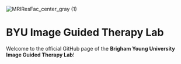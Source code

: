 ![MRIResFac_center_gray (1)](https://github.com/user-attachments/assets/2bc275f6-90d3-4b1b-9231-3be077191b41)
# BYU Image Guided Therapy Lab

Welcome to the official GitHub page of the **Brigham Young University Image Guided Therapy Lab**! 
